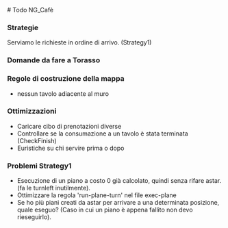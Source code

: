# Todo NG_Cafè


### Strategie

Serviamo le richieste in ordine di arrivo. (Strategy1)


### Domande da fare a Torasso

### Regole di costruzione della mappa

* nessun tavolo adiacente al muro	


### Ottimizzazioni
* Caricare cibo di prenotazioni diverse
* Controllare se la consumazione a un tavolo è stata terminata (CheckFinish)
* Euristiche su chi servire prima o dopo

### Problemi Strategy1
* Esecuzione di un piano a costo 0 già calcolato, quindi senza rifare astar. (fa le turnleft inutilmente).
* Ottimizzare la regola 'run-plane-turn' nel file exec-plane
* Se ho più piani creati da astar per arrivare a una determinata posizione, quale eseguo? (Caso in cui un piano è appena fallito non devo rieseguirlo).

